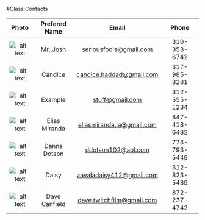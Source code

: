 #Class Contacts

| Photo                                                                                                               | Prefered Name               | Email                         | Phone        |
| :------------------------------------------------------------------------------------------------------------------:|:---------------------------:|:-----------------------------:|:------------:|
| ![alt text](http://s28.postimg.org/z268o5aj1/faceeyebrow.jpg "Mr. Josh makes a face")                               | Mr. Josh                    | seriousfools@gmail.com        | 310-353-6742 |
| ![alt text](http://s17.postimg.org/wsy8vesdr/image.jpg "Candice")                                             | Candice                     | candice.haddad@gmail.com               | 317-985-8281 |
| ![alt text](http://s22.postimg.org/fafx1m9o1/Sammy.jpg "Something fun")                                             | Example                     | stuff@gmail.com               | 312-555-1234 |
| ![alt text](http://s17.postimg.org/87q3whohb/Photo_on_8_1_15_at_3_54_PM.jpg "This can get confusing")                                             | Elias Miranda                  | eliasmiranda.la@gmail.com            | 847-418-6482 |
| ![alt text](http://s16.postimg.org/6ond5e1f9/IMG_1415.jpg "My Favorite Hut")                                             | Danna Dotson                  | ddotson102@aol.com            | 773-793-5449|
| ![alt text](http://s13.postimg.org/40268i1fb/daisy.jpg "Daisy") |  Daisy                      | zavaladaisy412@gmail.com      | 312-823-5489|
| ![alt text](http://s14.postimg.org/aqr6y445t/8f367c646895cf538e56d15e0d904c0f.jpg "Dave is Calmer Than This")                 | Dave Canfield       | dave.twitchfilm@gmail.com            | 872-237-4742 |
